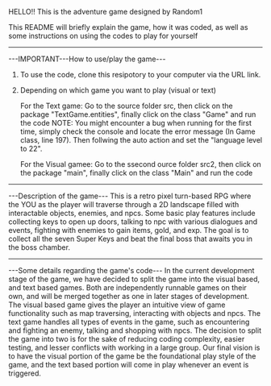 HELLO!! This is the adventure game designed by Random1

This README will briefly explain the game, how it was coded, as well as some instructions on using the codes to play for yourself

_____________________________________________________________________________________________________________________________________________________________________

---IMPORTANT---How to use/play the game---
1. To use the code, clone this resipotory to your computer via the URL link.

2. Depending on which game you want to play (visual or text)

   For the Text game: Go to the source folder src, then click on the package "TextGame.entities", finally click on the class "Game" and run the code
   NOTE: You might encounter a bug when running for the first time, simply check the console and locate the error message (In Game class, line 197).
   Then follwing the auto action and set the "language level to 22".

   For the Visual gamee: Go to the ssecond ource folder src2, then click on the package "main", finally click on the class "Main" and run the code

_____________________________________________________________________________________________________________________________________________________________________

---Description of the game---
This is a retro pixel turn-based RPG where the YOU as the player will traverse through a 2D landscape filled with interactable objects, enemies, and npcs. 
Some basic play features include collecting keys to open up doors, talking to npc with various dialogues and events, fighting with enemies to gain
items, gold, and exp. The goal is to collect all the seven Super Keys and beat the final boss that awaits you in the boss chamber.

_____________________________________________________________________________________________________________________________________________________________________

---Some details regarding the game's code---
In the current development stage of the game, we have decided to split the game into the visual based, and text based games. Both are independently runnable
games on their own, and will be merged together as one in later stages of development. The visual based game gives the player an intuitive view of game functionality
such as map traversing, interacting with objects and npcs. The text game handles all types of events in the game, such as encountering and fighting an enemy, talking 
and shopping with npcs. The decision to split the game into two is for the sake of reducing coding complexity, easier testing, and lesser conflicts with working
in a large group. Our final vision is to have the visual portion of the game be the foundational play style of the game, and the text based portion will come in play
whenever an event is triggered. 




